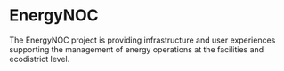 EnergyNOC
=========

The EnergyNOC project is providing infrastructure and user experiences supporting the management of energy operations at the facilities and ecodistrict level.
